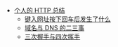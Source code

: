 - [个人的 HTTP 总结](/src/http%E7%9A%84%E4%B8%AA%E4%BA%BA%E6%80%BB%E7%BB%93.md)
  - [键入网址按下回车后发生了什么](/src/%E9%94%AE%E5%85%A5%E7%BD%91%E5%9D%80%E6%8C%89%E4%B8%8B%E5%9B%9E%E8%BD%A6%E5%90%8E%E5%8F%91%E7%94%9F%E4%BA%86%E4%BB%80%E4%B9%88.md)
  - [域名与 DNS 的二三事](/src/%E5%9F%9F%E5%90%8D%E4%B8%8EDNS%E7%9A%84%E4%BA%8C%E4%B8%89%E4%BA%8B.md)
  - [三次握手与四次挥手](/src/%E4%B8%89%E6%AC%A1%E6%8F%A1%E6%89%8B%E4%B8%8E%E5%9B%9B%E6%AC%A1%E6%8C%A5%E6%89%8B.md)
